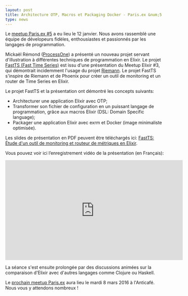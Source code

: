 ```yaml
---
layout: post
title: Architecture OTP, Macros et Packaging Docker - Paris.ex &num;5
type: news
---
```


<p>Le <a
href="http://www.meetup.com/fr-FR/elixir/events/226102885/">meetup
Paris.ex #5</a> a eu lieu le 12 janvier. Nous avons rassemblé une
équipe de dévelopeurs fidèles, enthousiastes et passionnés par les
langages de programmation.</p>

<p>Mickaël Rémond (<a
href="https://www.process-one.net">ProcessOne</a>) a présenté un
nouveau projet servant d'illustration à différentes techniques de
programmation en Elixir. Le projet <a
href="https://github.com/processone/fast_ts">FastTS (Fast Time
Series)</a> est issu d'une présentation du Meetup Elixir #3, qui
démontrait incidemment l'usage du projet <a
href="http://riemann.io">Riemann</a>. Le projet FastTS s'inspire de
Riemann et de Phoenix pour créer un outil de monitoring et un router
de Time Series en Elixir.</p>

<p>Le projet FastTS et la présentation ont démontré les concepts suivants:</p>

<ul>
<li>Architecturer une application Elixir avec OTP;</li>
<li>Transformer son fichier de configuration en un puissant langage de programmation, grâce aux macros Elixir (DSL: Domain Specific language);</li>
<li>Packager une application Elixir avec exrm et Docker (image minimaliste optimisée).</li>
</ul>

<p>Les slides de présentation en  PDF peuvent être téléchargés ici: <a
href="https://blog.process-one.net/wp-content/uploads/2016/01/FastTS-Étude-dun-outil-de-monitoring-et-routeur-de-métriques-en-Elixir.pdf">FastTS:
Étude d'un outil de monitoring et routeur de  métriques en Elixir</a>.</p>

<p>Vous pouvez voir ici l’enregistrement vidéo de la présentation (en Français):</p>

<iframe width="560" height="315" src="https://www.youtube.com/embed/p9-UedakllU" frameborder="0" allowfullscreen></iframe>

<p>La séance s'est ensuite prolongée par des discussions animées sur
la comparaison d'Elixir avec d'autres langages comme Clojure ou
Haskell.</p>

<p>Le <a
href="http://www.meetup.com/fr-FR/elixir/events/227031803/">prochain
meetup Paris.ex</a> aura lieu le mardi 8 mars 2016 à l'Anticafé. Nous
vous y attendons nombreux !</p>


